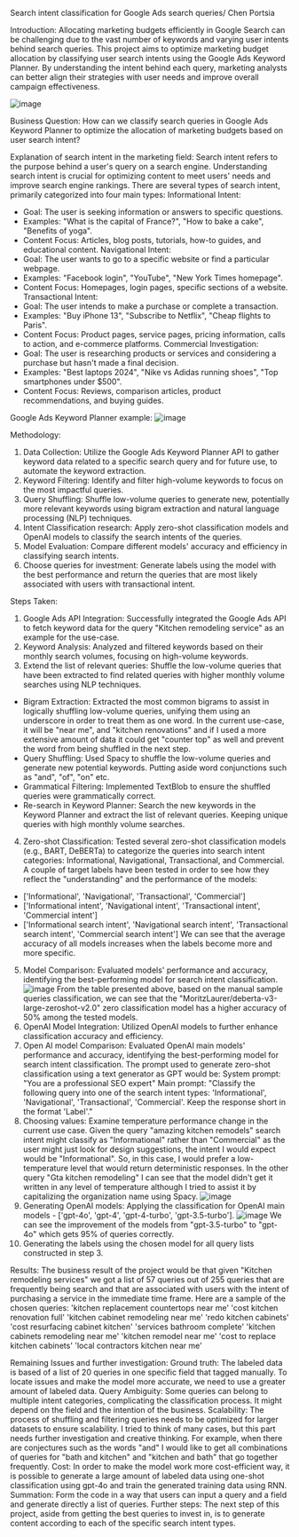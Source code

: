 Search intent classification for Google Ads search queries/ Chen Portsia



Introduction:
Allocating marketing budgets efficiently in Google Search can be challenging due to the vast number of keywords and varying user intents behind search queries. This project aims to optimize marketing budget allocation by classifying user search intents using the Google Ads Keyword Planner. By understanding the intent behind each query, marketing analysts can better align their strategies with user needs and improve overall campaign effectiveness.

 ![image](https://github.com/ChenPortsia/User-intent-classification/assets/108417183/7c963d5f-b44b-4208-b6fb-9213e78268d0)



Business Question:
How can we classify search queries in Google Ads Keyword Planner to optimize the allocation of marketing budgets based on user search intent?



Explanation of search intent in the marketing field:
Search intent refers to the purpose behind a user's query on a search engine. Understanding search intent is crucial for optimizing content to meet users' needs and improve search engine rankings. There are several types of search intent, primarily categorized into four main types:
Informational Intent:
-	Goal: The user is seeking information or answers to specific questions.
-	Examples: "What is the capital of France?", "How to bake a cake", "Benefits of yoga".
-	Content Focus: Articles, blog posts, tutorials, how-to guides, and educational content.
Navigational Intent:
-	Goal: The user wants to go to a specific website or find a particular webpage.
-	Examples: "Facebook login", "YouTube", "New York Times homepage".
-	Content Focus: Homepages, login pages, specific sections of a website.
Transactional Intent:
-	Goal: The user intends to make a purchase or complete a transaction.
-	Examples: "Buy iPhone 13", "Subscribe to Netflix", "Cheap flights to Paris".
-	Content Focus: Product pages, service pages, pricing information, calls to action, and e-commerce platforms.
Commercial Investigation:
-	Goal: The user is researching products or services and considering a purchase but hasn't made a final decision.
-	Examples: "Best laptops 2024", "Nike vs Adidas running shoes", "Top smartphones under $500".
-	Content Focus: Reviews, comparison articles, product recommendations, and buying guides.


  
Google Ads Keyword Planner example:
 ![image](https://github.com/ChenPortsia/User-intent-classification/assets/108417183/87e92134-b4c4-4f95-9f34-c75c9acfdab7)



Methodology:
1.	Data Collection: Utilize the Google Ads Keyword Planner API to gather keyword data related to a specific search query and for future use, to automate the keyword extraction.
2.	Keyword Filtering: Identify and filter high-volume keywords to focus on the most impactful queries.
3.	Query Shuffling: Shuffle low-volume queries to generate new, potentially more relevant keywords using bigram extraction and natural language processing (NLP) techniques.
4.	Intent Classification research: Apply zero-shot classification models and OpenAI models to classify the search intents of the queries.
5.	Model Evaluation: Compare different models' accuracy and efficiency in classifying search intents.
6.	Choose queries for investment: Generate labels using the model with the best performance and return the queries that are most likely associated with users with transactional intent.



Steps Taken:
1.	Google Ads API Integration: Successfully integrated the Google Ads API to fetch keyword data for the query "Kitchen remodeling service" as an example for the use-case.
2.	Keyword Analysis: Analyzed and filtered keywords based on their monthly search volumes, focusing on high-volume keywords.
3.	Extend the list of relevant queries: Shuffle the low-volume queries that have been extracted to find related queries with higher monthly volume searches using NLP techniques.  
-	Bigram Extraction: Extracted the most common bigrams to assist in logically shuffling low-volume queries, unifying them using an underscore in order to treat them as one word. In the current use-case, it will be "near me", and "kitchen renovations" and if I used a more extensive amount of data it could get "counter top" as well and prevent the word from being shuffled in the next step.
-	Query Shuffling: Used Spacy to shuffle the low-volume queries and generate new potential keywords. Putting aside word conjunctions such as "and", "of", "on" etc.
-	Grammatical Filtering: Implemented TextBlob to ensure the shuffled queries were grammatically correct.
-	Re-search in Keyword Planner: Search the new keywords in the Keyword Planner and extract the list of relevant queries. Keeping unique queries with high monthly volume searches.
4.	Zero-shot Classification: Tested several zero-shot classification models (e.g., BART, DeBERTa) to categorize the queries into search intent categories: Informational, Navigational, Transactional, and Commercial. A couple of target labels have been tested in order to see how they reflect the "understanding" and the performance of the models:
-	['Informational', 'Navigational', 'Transactional', 'Commercial']
-	['Informational intent', 'Navigational intent', 'Transactional intent', 'Commercial intent']
-	['Informational search intent', 'Navigational search intent', 'Transactional search intent', 'Commercial search intent']
We can see that the average accuracy of all models increases when the labels become more and more specific.
5.	Model Comparison: Evaluated models' performance and accuracy, identifying the best-performing model for search intent classification.
![image](https://github.com/ChenPortsia/User-intent-classification/assets/108417183/7d042d98-7b75-4d5d-84d2-51c9155f5476)
From the table presented above, based on the manual sample queries classification, we can see that the "MoritzLaurer/deberta-v3-large-zeroshot-v2.0" zero classification model has a higher accuracy of 50% among the tested models.
6.	OpenAI Model Integration: Utilized OpenAI models to further enhance classification accuracy and efficiency.
7.	Open AI model Comparison: Evaluated OpenAI main models' performance and accuracy, identifying the best-performing model for search intent classification.
The prompt used to generate zero-shot classification using a text generator as GPT would be:
System prompt: "You are a professional SEO expert"
Main prompt: "Classify the following query into one of the search intent types: 'Informational', 'Navigational', 'Transactional', 'Commercial'.
Keep the response short in the format 'Label'."
8.	Choosing values: Examine temperature performance change in the current use case.
Given the query "amazing kitchen remodels" search intent might classify as "Informational" rather than "Commercial" as the user might just look for design suggestions, the intent I would expect would be "Informational". So, in this case, I would prefer a low-temperature level that would return deterministic responses.
In the other query "Gta kitchen remodeling" I can see that the model didn't get it written in any level of temperature although I tried to assist it by capitalizing the organization name using Spacy.
 ![image](https://github.com/ChenPortsia/User-intent-classification/assets/108417183/edf0dfe7-2efc-4647-9939-3b4d75eb21b7)
9.	Generating OpenAI models: Applying the classification for OpenAI main models - ['gpt-4o', 'gpt-4', 'gpt-4-turbo', 'gpt-3.5-turbo'].
 ![image](https://github.com/ChenPortsia/User-intent-classification/assets/108417183/9c9a13b5-f370-4d75-8a45-aa08b0899d76)
We can see the improvement of the models from "gpt-3.5-turbo" to "gpt-4o" which gets 95% of queries correctly.
10.	Generating the labels using the chosen model for all query lists constructed in step 3. 




Results:
The business result of the project would be that given "Kitchen remodeling services" we got a list of 57 queries out of 255 queries that are frequently being search and that are associated with users with the intent of purchasing a service in the immediate time frame. 
Here are a sample of the chosen queries:
'kitchen replacement countertops near me'
 'cost kitchen renovation full'
 'kitchen cabinet remodeling near me'
 'redo kitchen cabinets'
 'cost resurfacing cabinet kitchen'
 'services bathroom complete'
 'kitchen cabinets remodeling near me'
 'kitchen remodel near me'
 'cost to replace kitchen cabinets'
 'local contractors kitchen near me'




Remaining Issues and further investigation:
Ground truth: The labeled data is based of a list of 20 queries in one specific field that tagged manually. To locate issues and make the model more accurate, we need to use a greater amount of labeled data.
Query Ambiguity: Some queries can belong to multiple intent categories, complicating the classification process. It might depend on the field and the intention of the business.
Scalability: The process of shuffling and filtering queries needs to be optimized for larger datasets to ensure scalability. I tried to think of many cases, but this part needs further investigation and creative thinking. For example, when there are conjectures such as the words "and" I would like to get all combinations of queries for "bath and kitchen" and "kitchen and bath" that go together frequently.
Cost: In order to make the model work more cost-efficient way, it is possible to generate a large amount of labeled data using one-shot classification using gpt-4o and train the generated training data using RNN.
Summation: Form the code in a way that users can input a query and a field and generate directly a list of queries.
Further steps: The next step of this project, aside from getting the best queries to invest in, is to generate content according to each of the specific search intent types.
